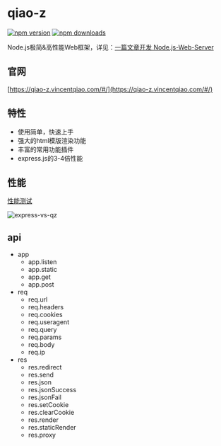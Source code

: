 # qiao-z

[![npm version](https://img.shields.io/npm/v/qiao-z.svg?style=flat-square)](https://www.npmjs.org/package/qiao-z)
[![npm downloads](https://img.shields.io/npm/dm/qiao-z.svg?style=flat-square)](https://npm-stat.com/charts.html?package=qiao-z)

Node.js极简&高性能Web框架，详见：[一篇文章开发 Node.js-Web-Server](https://blog.vincentqiao.com/nodejs-web-server)

## 官网

[https://qiao-z.vincentqiao.com/#/](https://qiao-z.vincentqiao.com/#/)

## 特性

- 使用简单，快速上手
- 强大的html模版渲染功能
- 丰富的常用功能插件
- express.js的3-4倍性能

## 性能

[性能测试](https://qiao-z.vincentqiao.com/docs/guides/performance.md)

![express-vs-qz](https://qiao-z.vincentqiao.com/docs/guides/imgs/express-vs-qz.png)

## api

- app
  - app.listen
  - app.static
  - app.get
  - app.post
- req
  - req.url
  - req.headers
  - req.cookies
  - req.useragent
  - req.query
  - req.params
  - req.body
  - req.ip
- res
  - res.redirect
  - res.send
  - res.json
  - res.jsonSuccess
  - res.jsonFail
  - res.setCookie
  - res.clearCookie
  - res.render
  - res.staticRender
  - res.proxy
